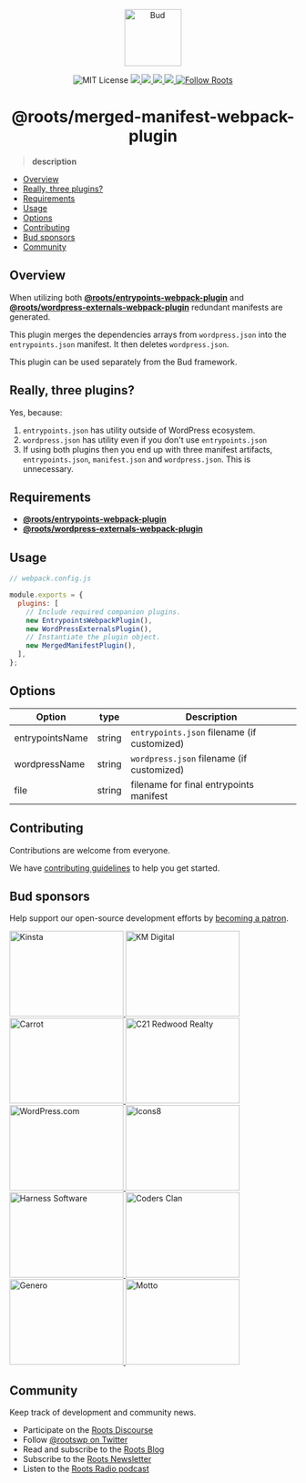 <p align="center">
  <img alt="Bud" src="https://cdn.roots.io/app/uploads/logo-bud.svg" height="100">
</p>

<p align="center">
  <img alt="MIT License" src="https://img.shields.io/github/license/roots/bud?color=%23525ddc&style=flat-square">
  <a href="https://www.npmjs.com/package/@roots/merged-manifest-webpack-plugin">
    <img src="https://img.shields.io/npm/v/@roots/merged-manifest-webpack-plugin.svg?color=%23525ddc&style=flat-square" />
  </a>
  <a href="https://codeclimate.com/github/roots/bud-support/maintainability">
    <img src="https://img.shields.io/codeclimate/maintainability/roots/bud-support?color=%23525ddc&style=flat-square" />
  </a>
  <a href="https://github.com/roots/bud/actions/workflows/build">
    <img src="https://github.com/roots/bud/actions/workflows/build.yml/badge.svg" />
  </a>
  <a href="Typescript" src="https://github.com/roots/bud/tree/stable/typings">
    <img src="https://img.shields.io/badge/typings-%40roots%2Fbud--typings-%23525ddc" />
  </a>
  <a href="https://twitter.com/rootswp">
    <img alt="Follow Roots" src="https://img.shields.io/twitter/follow/rootswp.svg?color=%23525ddc&style=flat-square" />
  </a>
</p>

<h1 align="center">
  <strong>@roots/merged-manifest-webpack-plugin</strong>
</h1>

> **description**

- [Overview](#overview)
- [Really, three plugins?](#really-three-plugins)
- [Requirements](#requirements)
- [Usage](#usage)
- [Options](#options)
- [Contributing](#contributing)
- [Bud sponsors](#bud-sponsors)
- [Community](#community)

## Overview

When utilizing both [**@roots/entrypoints-webpack-plugin**](https://github.com/roots/bud/tree/stable/packages/@roots/entrypoints-webpack-plugin) and [**@roots/wordpress-externals-webpack-plugin**](https://github.com/roots/bud/tree/stable/packages/@roots/wordpress-externals-webpack-plugin) redundant manifests are generated.

This plugin merges the dependencies arrays from `wordpress.json` into the `entrypoints.json` manifest. It then deletes `wordpress.json`.

This plugin can be used separately from the Bud framework.

## Really, three plugins?

Yes, because:

1.  `entrypoints.json` has utility outside of WordPress ecosystem.
2.  `wordpress.json` has utility even if you don't use `entrypoints.json`
3.  If using both plugins then you end up with three manifest artifacts, `entrypoints.json`, `manifest.json` and `wordpress.json`. This is unnecessary.

## Requirements

- [**@roots/entrypoints-webpack-plugin**](https://github.com/roots/bud/tree/stable/packages/@roots/entrypoints-webpack-plugin)
- [**@roots/wordpress-externals-webpack-plugin**](https://github.com/roots/bud/tree/stable/packages/@roots/wordpress-externals-webpack-plugin)

## Usage

```js
// webpack.config.js

module.exports = {
  plugins: [
    // Include required companion plugins.
    new EntrypointsWebpackPlugin(),
    new WordPressExternalsPlugin(),
    // Instantiate the plugin object.
    new MergedManifestPlugin(),
  ],
};
```

## Options

| Option          | type   | Description                                 |
| --------------- | ------ | ------------------------------------------- |
| entrypointsName | string | `entrypoints.json` filename (if customized) |
| wordpressName   | string | `wordpress.json` filename (if customized)   |
| file            | string | filename for final entrypoints manifest     |

## Contributing

Contributions are welcome from everyone.

We have [contributing guidelines](https://github.com/roots/guidelines/blob/master/CONTRIBUTING.md) to help you get started.

## Bud sponsors

Help support our open-source development efforts by [becoming a patron](https://www.patreon.com/rootsdev).

<a href="https://kinsta.com/?kaid=OFDHAJIXUDIV">
  <img src="https://cdn.roots.io/app/uploads/kinsta.svg" alt="Kinsta" width="200" height="150">
</a>
<a href="https://k-m.com/">
  <img src="https://cdn.roots.io/app/uploads/km-digital.svg" alt="KM Digital" width="200" height="150">
</a>
<a href="https://carrot.com/">
  <img src="https://cdn.roots.io/app/uploads/carrot.svg" alt="Carrot" width="200" height="150">
</a>
<a href="https://www.c21redwood.com/">
  <img src="https://cdn.roots.io/app/uploads/c21redwood.svg" alt="C21 Redwood Realty" width="200" height="150">
</a>
<a href="https://wordpress.com/">
  <img src="https://cdn.roots.io/app/uploads/wordpress.svg" alt="WordPress.com" width="200" height="150">
</a>
<a href="https://icons8.com/">
  <img src="https://cdn.roots.io/app/uploads/icons8.svg" alt="Icons8" width="200" height="150">
</a>
<a href="https://www.harnessup.com/">
  <img src="https://cdn.roots.io/app/uploads/harness-software.svg" alt="Harness Software" width="200" height="150">
</a>
<a href="https://www.codersclan.com/">
  <img src="https://cdn.roots.io/app/uploads/coders-clan.svg" alt="Coders Clan" width="200" height="150">
</a>
<a href="https://generodigital.com/">
  <img src="https://cdn.roots.io/app/uploads/genero.svg" alt="Genero" width="200" height="150">
</a>
<a href="https://motto.ca/roots">
  <img src="https://cdn.roots.io/app/uploads/motto.svg" alt="Motto" width="200" height="150">
</a>

## Community

Keep track of development and community news.

- Participate on the [Roots Discourse](https://discourse.roots.io/)
- Follow [@rootswp on Twitter](https://twitter.com/rootswp)
- Read and subscribe to the [Roots Blog](https://roots.io/blog/)
- Subscribe to the [Roots Newsletter](https://roots.io/subscribe/)
- Listen to the [Roots Radio podcast](https://roots.io/podcast/)
